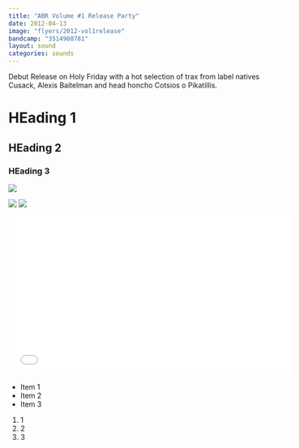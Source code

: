```yaml
---
title: "ABR Volume #1 Release Party"
date: 2012-04-13
image: "flyers/2012-vol1release"
bandcamp: "3514908781"
layout: sound
categories: sounds
---
```


Debut Release on Holy Friday with a hot selection of trax from label natives Cusack, Alexis Baitelman and head honcho Cotsios o Pikatillis.


# HEading 1


## HEading 2


### HEading 3             


![](https://f.cloud.github.com/assets/4652809/628680/215baed2-d0e3-11e2-8537-c612c9ae3740.jpg)

![](https://f.cloud.github.com/assets/6714681/2194246/2cc37d72-9889-11e3-8ee6-64354fb06fd9.png) ![](https://f.cloud.github.com/assets/6714681/2194246/2cc37d72-9889-11e3-8ee6-64354fb06fd9.png)


<iframe width="560" height="315" src="//www.youtube.com/embed/R8b4kXBF01s?list=PLJa_sXrJUZb8ZuaQShicg6oWI682Bavjb" frameborder="0" allowfullscreen></iframe>


* Item 1
* Item 2
* Item 3




1. 1
1. 2
1. 3 

